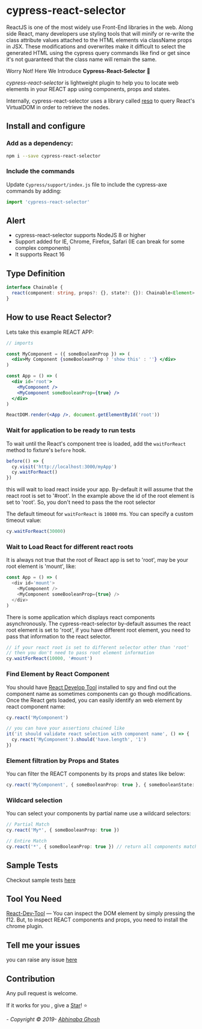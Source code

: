 # cypress-react-selector

ReactJS is one of the most widely use Front-End libraries in the web. Along side React, many developers use styling tools that will minify or re-write the class attribute values attached to the HTML elements via className props in JSX. These modifications and overwrites make it difficult to select the generated HTML using the cypress query commands like find or get since it's not guaranteed that the class name will remain the same.

Worry Not! Here We Introduce **Cypress-React-Selector** :hatching_chick:

_cypress-react-selector_ is lightweight plugin to help you to locate web elements in your REACT app using components, props and states.

Internally, cypress-react-selector uses a library called [resq](https://github.com/baruchvlz/resq) to query React's VirtualDOM in order to retrieve the nodes.

## Install and configure

### Add as a dependency:

```sh
npm i --save cypress-react-selector
```

### Include the commands

Update `Cypress/support/index.js` file to include the cypress-axe commands by adding:

```js
import 'cypress-react-selector'
```

## Alert

- cypress-react-selector supports NodeJS 8 or higher
- Support added for IE, Chrome, Firefox, Safari (IE can break for some complex components)
- It supports React 16

## Type Definition

```ts
interface Chainable {
  react(component: string, props?: {}, state?: {}): Chainable<Element>
}
```

## How to use React Selector?

Lets take this example REACT APP:

```jsx
// imports

const MyComponent = ({ someBooleanProp }) => (
  <div>My Component {someBooleanProp ? 'show this' : ''} </div>
)

const App = () => (
  <div id='root'>
    <MyComponent />
    <MyComponent someBooleanProp={true} />
  </div>
)

ReactDOM.render(<App />, document.getElementById('root'))
```

### Wait for application to be ready to run tests

To wait until the React's component tree is loaded, add the `waitForReact` method to fixture's `before` hook.

```js
before(() => {
  cy.visit('http://localhost:3000/myApp')
  cy.waitForReact()
})
```

this will wait to load react inside your app. By-default it will assume that the react root is set to '#root'. In the example above the id of the root element is set to 'root'. So, you don't need to pass the the root selector

The default timeout for `waitForReact` is `10000` ms. You can specify a custom timeout value:

```js
cy.waitForReact(30000)
```

### Wait to Load React for different react roots

It is always not true that the root of React app is set to 'root', may be your root element is 'mount', like:

```js
const App = () => (
  <div id='mount'>
    <MyComponent />
    <MyComponent someBooleanProp={true} />
  </div>
)
```

There is some application which displays react components asynchronously. The cypress-react-selector by-default assumes the react root element is set to 'root', if you have different root element, you need to pass that information to the react selector.

```ts
// if your react root is set to different selector other than 'root'
// then you don't need to pass root element information
cy.waitForReact(10000, '#mount')
```

### Find Element by React Component

You should have [React Develop Tool](https://chrome.google.com/webstore/detail/react-developer-tools/fmkadmapgofadopljbjfkapdkoienihi?hl=en) installed to spy and find out the component name as sometimes components can go though modifications. Once the React gets loaded, you can easily identify an web element by react component name:

```js
cy.react('MyComponent')

// you can have your assertions chained like
it('it should validate react selection with component name', () => {
  cy.react('MyComponent').should('have.length', '1')
})
```

### Element filtration by Props and States

You can filter the REACT components by its props and states like below:

```ts
cy.react('MyComponent', { someBooleanProp: true }, { someBooleanState: true })
```

### Wildcard selection

You can select your components by partial name use a wildcard selectors:

```ts
// Partial Match
cy.react('My*', { someBooleanProp: true })

// Entire Match
cy.react('*', { someBooleanProp: true }) // return all components matched with the prop
```

## Sample Tests

Checkout sample tests [here](./cypress/integration)

## Tool You Need

[React-Dev-Tool](https://chrome.google.com/webstore/detail/react-developer-tools/fmkadmapgofadopljbjfkapdkoienihi?hl=en) — You can inspect the DOM element by simply pressing the f12. But, to inspect REACT components and props, you need to install the chrome plugin.

## Tell me your issues

you can raise any issue [here](https://github.com/abhinaba-ghosh/cypress-react-selector/issues)

## Contribution

Any pull request is welcome.

If it works for you , give a [Star](https://github.com/abhinaba-ghosh/cypress-react-selector)! :star:

_- Copyright &copy; 2019- [Abhinaba Ghosh](https://www.linkedin.com/in/abhinaba-ghosh-9a2ab8a0/)_
